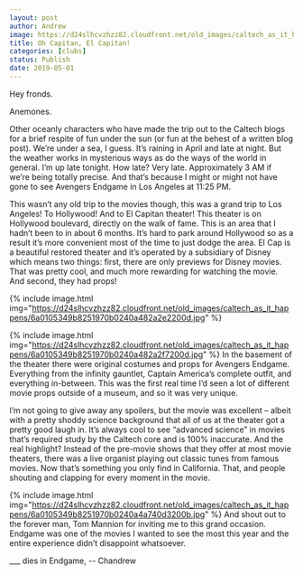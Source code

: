 ```yaml
---
layout: post
author: Andrew
image: https://d24slhcvzhzz82.cloudfront.net/old_images/caltech_as_it_happens/6a0105349b8251970b0240a4a740c9200b.jpg
title: Oh Capitan, El Capitan!
categories: [clubs]
status: Publish
date: 2019-05-01
---
```


Hey fronds.

Anemones.

Other oceanly characters who have made the trip out to the Caltech blogs for a brief respite of fun under the sun (or fun at the behest of a written blog post). We’re under a sea, I guess. It’s raining in April and late at night. But the weather works in mysterious ways as do the ways of the world in general. I’m up late tonight. How late? Very late. Approximately 3 AM if we’re being totally precise. And that’s because I might or might not have gone to see Avengers Endgame in Los Angeles at 11:25 PM.

This wasn’t any old trip to the movies though, this was a grand trip to Los Angeles! To Hollywood! And to El Capitan theater! This theater is on Hollywood boulevard, directly on the walk of fame. This is an area that I hadn’t been to in about 6 months. It’s hard to park around Hollywood so as a result it’s more convenient most of the time to just dodge the area. El Cap is a beautiful restored theater and it’s operated by a subsidiary of Disney which means two things: first, there are only previews for Disney movies. That was pretty cool, and much more rewarding for watching the movie. And second, they had props!


{% include image.html img="https://d24slhcvzhzz82.cloudfront.net/old_images/caltech_as_it_happens/6a0105349b8251970b0240a482a2e2200d.jpg" %}

{% include image.html img="https://d24slhcvzhzz82.cloudfront.net/old_images/caltech_as_it_happens/6a0105349b8251970b0240a482a2f7200d.jpg" %}
In the basement of the theater there were original costumes and props for Avengers Endgame. Everything from the infinity gauntlet, Captain America’s complete outfit, and everything in-between. This was the first real time I’d seen a lot of different movie props outside of a museum, and so it was very unique.

I’m not going to give away any spoilers, but the movie was excellent – albeit with a pretty shoddy science background that all of us at the theater got a pretty good laugh in. It’s always cool to see “advanced science” in movies that’s required study by the Caltech core and is 100% inaccurate. And the real highlight? Instead of the pre-movie shows that they offer at most movie theaters, there was a live organist playing out classic tunes from famous movies. Now that’s something you only find in California. That, and people shouting and clapping for every moment in the movie.


{% include image.html img="https://d24slhcvzhzz82.cloudfront.net/old_images/caltech_as_it_happens/6a0105349b8251970b0240a4a740d3200b.jpg" %}
And shout out to the forever man, Tom Mannion for inviting me to this grand occasion. Endgame was one of the movies I wanted to see the most this year and the entire experience didn’t disappoint whatsoever.

___ dies in Endgame,
-- Chandrew
